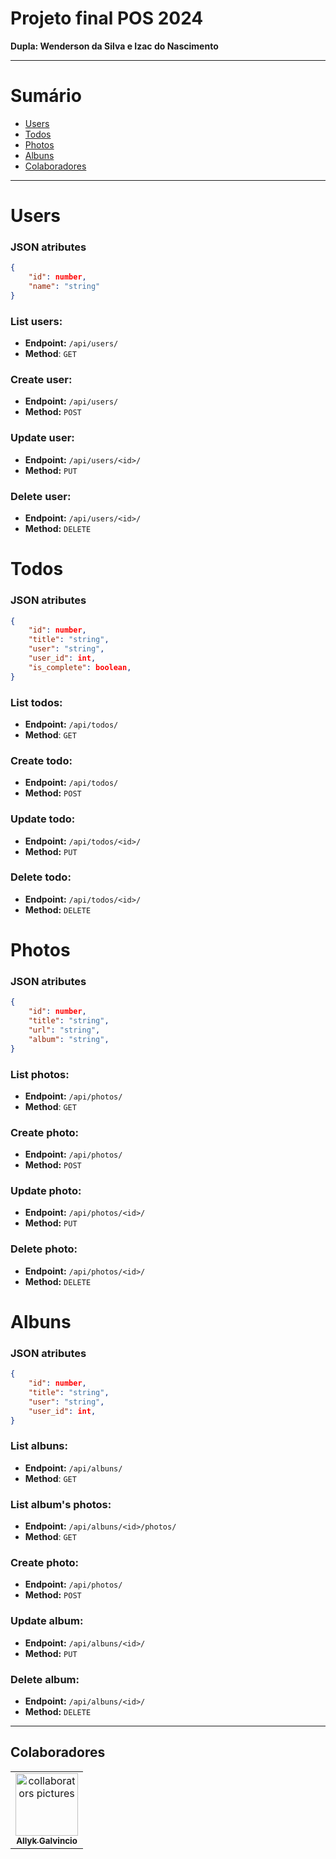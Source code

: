 # Projeto final POS 2024
<b>Dupla: Wenderson da Silva e Izac do Nascimento</b>

---
# Sumário
- [Users](#users)
- [Todos](#todos)
- [Photos](#photos)
- [Albuns](#albuns)
- [Colaboradores](#colaboradores)
---

# <a name="users"></a> Users
### JSON atributes
```json
{
    "id": number,
    "name": "string"
}
```
### List users:
- **Endpoint:** `/api/users/`
- **Method**: `GET`

### Create user:
- **Endpoint:** `/api/users/`
- **Method:** `POST`

### Update user:
- **Endpoint:** `/api/users/<id>/`
- **Method:** `PUT`

### Delete user:
- **Endpoint:** `/api/users/<id>/`
- **Method:** `DELETE`


# <a name="todos"></a> Todos
### JSON atributes
```json
{
    "id": number,
    "title": "string",
    "user": "string",
    "user_id": int,
    "is_complete": boolean,
}
```
### List todos:
- **Endpoint:** `/api/todos/`
- **Method**: `GET`

### Create todo:
- **Endpoint:** `/api/todos/`
- **Method:** `POST`

### Update todo:
- **Endpoint:** `/api/todos/<id>/`
- **Method:** `PUT`

### Delete todo:
- **Endpoint:** `/api/todos/<id>/`
- **Method:** `DELETE`

# <a name="photos"></a> Photos
### JSON atributes
```json
{
    "id": number,
    "title": "string",
    "url": "string",
    "album": "string",
}
```
### List photos:
- **Endpoint:** `/api/photos/`
- **Method**: `GET`

### Create photo:
- **Endpoint:** `/api/photos/`
- **Method:** `POST`

### Update photo:
- **Endpoint:** `/api/photos/<id>/`
- **Method:** `PUT`

### Delete photo:
- **Endpoint:** `/api/photos/<id>/`
- **Method:** `DELETE`

# <a name="albuns"></a> Albuns
### JSON atributes
```json
{
    "id": number,
    "title": "string",
    "user": "string",
    "user_id": int,
}
```
### List albuns:
- **Endpoint:** `/api/albuns/`
- **Method**: `GET`

### List album's photos:
- **Endpoint:** `/api/albuns/<id>/photos/`
- **Method**: `GET`

### Create photo:
- **Endpoint:** `/api/photos/`
- **Method:** `POST`

### Update album:
- **Endpoint:** `/api/albuns/<id>/`
- **Method:** `PUT`

### Delete album:
- **Endpoint:** `/api/albuns/<id>/`
- **Method:** `DELETE`

---

## <a name="colaboradores"></a> Colaboradores

<table>
  <tr>
    <td align="center">
      <a href="https://github.com/4llyk" title="4llyk">
        <img src="https://avatars.githubusercontent.com/u/164544423?v=4" width="100px;" alt="collaborators pictures"/><br>
        <sub>
          <b>Allyk Galvincio</b>
        </sub>
      </a>
    </td>
</table>



